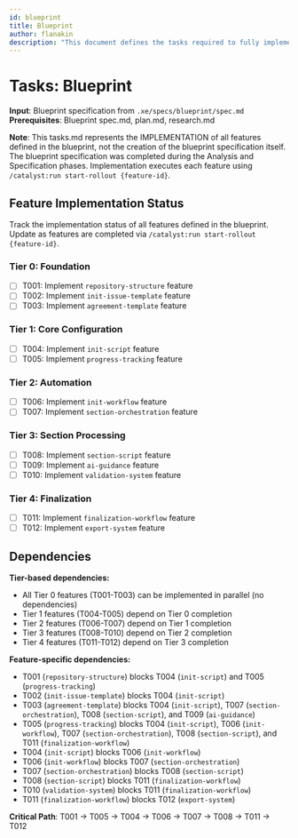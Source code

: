 ```yaml
---
id: blueprint
title: Blueprint
author: flanakin
description: "This document defines the tasks required to fully implement all features in the blueprint."
---
```


# Tasks: Blueprint

**Input**: Blueprint specification from `.xe/specs/blueprint/spec.md`
**Prerequisites**: Blueprint spec.md, plan.md, research.md

**Note**: This tasks.md represents the IMPLEMENTATION of all features defined in the blueprint, not the creation of the blueprint specification itself. The blueprint specification was completed during the Analysis and Specification phases. Implementation executes each feature using `/catalyst:run start-rollout {feature-id}`.

## Feature Implementation Status

Track the implementation status of all features defined in the blueprint. Update as features are completed via `/catalyst:run start-rollout {feature-id}`.

### Tier 0: Foundation
- [ ] T001: Implement `repository-structure` feature
- [ ] T002: Implement `init-issue-template` feature
- [ ] T003: Implement `agreement-template` feature

### Tier 1: Core Configuration
- [ ] T004: Implement `init-script` feature
- [ ] T005: Implement `progress-tracking` feature

### Tier 2: Automation
- [ ] T006: Implement `init-workflow` feature
- [ ] T007: Implement `section-orchestration` feature

### Tier 3: Section Processing
- [ ] T008: Implement `section-script` feature
- [ ] T009: Implement `ai-guidance` feature
- [ ] T010: Implement `validation-system` feature

### Tier 4: Finalization
- [ ] T011: Implement `finalization-workflow` feature
- [ ] T012: Implement `export-system` feature

## Dependencies

**Tier-based dependencies:**
- All Tier 0 features (T001-T003) can be implemented in parallel (no dependencies)
- Tier 1 features (T004-T005) depend on Tier 0 completion
- Tier 2 features (T006-T007) depend on Tier 1 completion
- Tier 3 features (T008-T010) depend on Tier 2 completion
- Tier 4 features (T011-T012) depend on Tier 3 completion

**Feature-specific dependencies:**
- T001 (`repository-structure`) blocks T004 (`init-script`) and T005 (`progress-tracking`)
- T002 (`init-issue-template`) blocks T004 (`init-script`)
- T003 (`agreement-template`) blocks T004 (`init-script`), T007 (`section-orchestration`), T008 (`section-script`), and T009 (`ai-guidance`)
- T005 (`progress-tracking`) blocks T004 (`init-script`), T006 (`init-workflow`), T007 (`section-orchestration`), T008 (`section-script`), and T011 (`finalization-workflow`)
- T004 (`init-script`) blocks T006 (`init-workflow`)
- T006 (`init-workflow`) blocks T007 (`section-orchestration`)
- T007 (`section-orchestration`) blocks T008 (`section-script`)
- T008 (`section-script`) blocks T011 (`finalization-workflow`)
- T010 (`validation-system`) blocks T011 (`finalization-workflow`)
- T011 (`finalization-workflow`) blocks T012 (`export-system`)

**Critical Path**: T001 → T005 → T004 → T006 → T007 → T008 → T011 → T012

